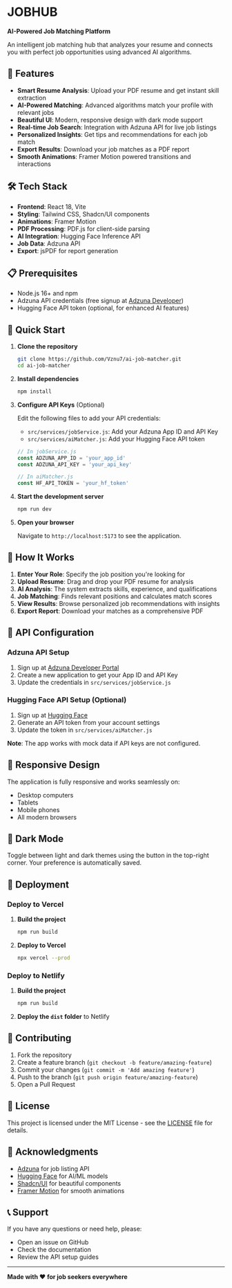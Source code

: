 # JOBHUB

**AI-Powered Job Matching Platform**

An intelligent job matching hub that analyzes your resume and connects you with perfect job opportunities using advanced AI algorithms.

## 🚀 Features

- **Smart Resume Analysis**: Upload your PDF resume and get instant skill extraction
- **AI-Powered Matching**: Advanced algorithms match your profile with relevant jobs
- **Beautiful UI**: Modern, responsive design with dark mode support
- **Real-time Job Search**: Integration with Adzuna API for live job listings
- **Personalized Insights**: Get tips and recommendations for each job match
- **Export Results**: Download your job matches as a PDF report
- **Smooth Animations**: Framer Motion powered transitions and interactions

## 🛠️ Tech Stack

- **Frontend**: React 18, Vite
- **Styling**: Tailwind CSS, Shadcn/UI components
- **Animations**: Framer Motion
- **PDF Processing**: PDF.js for client-side parsing
- **AI Integration**: Hugging Face Inference API
- **Job Data**: Adzuna API
- **Export**: jsPDF for report generation

## 📋 Prerequisites

- Node.js 16+ and npm
- Adzuna API credentials (free signup at [Adzuna Developer](https://developer.adzuna.com/))
- Hugging Face API token (optional, for enhanced AI features)

## 🚀 Quick Start

1. **Clone the repository**
   ```bash
   git clone https://github.com/Vznu7/ai-job-matcher.git
   cd ai-job-matcher
   ```

2. **Install dependencies**
   ```bash
   npm install
   ```

3. **Configure API Keys** (Optional)
   
   Edit the following files to add your API credentials:
   
   - `src/services/jobService.js`: Add your Adzuna App ID and API Key
   - `src/services/aiMatcher.js`: Add your Hugging Face API token
   
   ```javascript
   // In jobService.js
   const ADZUNA_APP_ID = 'your_app_id'
   const ADZUNA_API_KEY = 'your_api_key'
   
   // In aiMatcher.js  
   const HF_API_TOKEN = 'your_hf_token'
   ```

4. **Start the development server**
   ```bash
   npm run dev
   ```

5. **Open your browser**
   
   Navigate to `http://localhost:5173` to see the application.

## 🎯 How It Works

1. **Enter Your Role**: Specify the job position you're looking for
2. **Upload Resume**: Drag and drop your PDF resume for analysis
3. **AI Analysis**: The system extracts skills, experience, and qualifications
4. **Job Matching**: Finds relevant positions and calculates match scores
5. **View Results**: Browse personalized job recommendations with insights
6. **Export Report**: Download your matches as a comprehensive PDF

## 🔧 API Configuration

### Adzuna API Setup

1. Sign up at [Adzuna Developer Portal](https://developer.adzuna.com/)
2. Create a new application to get your App ID and API Key
3. Update the credentials in `src/services/jobService.js`

### Hugging Face API Setup (Optional)

1. Sign up at [Hugging Face](https://huggingface.co/)
2. Generate an API token from your account settings
3. Update the token in `src/services/aiMatcher.js`

**Note**: The app works with mock data if API keys are not configured.

## 📱 Responsive Design

The application is fully responsive and works seamlessly on:
- Desktop computers
- Tablets
- Mobile phones
- All modern browsers

## 🌙 Dark Mode

Toggle between light and dark themes using the button in the top-right corner. Your preference is automatically saved.

## 🚀 Deployment

### Deploy to Vercel

1. **Build the project**
   ```bash
   npm run build
   ```

2. **Deploy to Vercel**
   ```bash
   npx vercel --prod
   ```

### Deploy to Netlify

1. **Build the project**
   ```bash
   npm run build
   ```

2. **Deploy the `dist` folder** to Netlify

## 🤝 Contributing

1. Fork the repository
2. Create a feature branch (`git checkout -b feature/amazing-feature`)
3. Commit your changes (`git commit -m 'Add amazing feature'`)
4. Push to the branch (`git push origin feature/amazing-feature`)
5. Open a Pull Request

## 📄 License

This project is licensed under the MIT License - see the [LICENSE](LICENSE) file for details.

## 🙏 Acknowledgments

- [Adzuna](https://www.adzuna.com/) for job listing API
- [Hugging Face](https://huggingface.co/) for AI/ML models
- [Shadcn/UI](https://ui.shadcn.com/) for beautiful components
- [Framer Motion](https://www.framer.com/motion/) for smooth animations

## 📞 Support

If you have any questions or need help, please:
- Open an issue on GitHub
- Check the documentation
- Review the API setup guides

---

**Made with ❤️ for job seekers everywhere**
